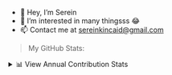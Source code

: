 - 👋 Hey, I’m Serein
- 👀 I’m interested in many thingsss 😂
- 📫 Contact me at sereinkincaid@gmail.com

> My GitHub Stats:

<p>
  <details>
  <summary>📊 View Annual Contribution Stats</summary>
  <a href="https://github.com/supserrr">
    <img align="center" src="https://github-readme-stats.vercel.app/api?username=supserrr&theme=dark&show_icons=true&hide_border=true&count_private=true" alt="Serein's GitHub stats"/>
  </a>
</details>
</p>
